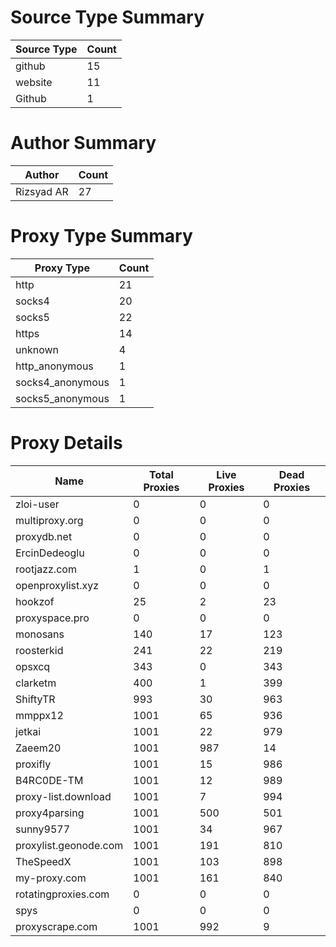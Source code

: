 # Source Type Summary

| Source Type | Count |
|-------------|-------|
| github | 15 |
| website | 11 |
| Github | 1 |


# Author Summary

| Author | Count |
|--------|-------|
| Rizsyad AR | 27 |


# Proxy Type Summary

| Proxy Type | Count |
|------------|-------|
| http | 21 |
| socks4 | 20 |
| socks5 | 22 |
| https | 14 |
| unknown | 4 |
| http_anonymous | 1 |
| socks4_anonymous | 1 |
| socks5_anonymous | 1 |


# Proxy Details

| Name | Total Proxies | Live Proxies | Dead Proxies |
|------|---------------|--------------|---------------|
| zloi-user | 0 | 0 | 0 |
| multiproxy.org | 0 | 0 | 0 |
| proxydb.net | 0 | 0 | 0 |
| ErcinDedeoglu | 0 | 0 | 0 |
| rootjazz.com | 1 | 0 | 1 |
| openproxylist.xyz | 0 | 0 | 0 |
| hookzof | 25 | 2 | 23 |
| proxyspace.pro | 0 | 0 | 0 |
| monosans | 140 | 17 | 123 |
| roosterkid | 241 | 22 | 219 |
| opsxcq | 343 | 0 | 343 |
| clarketm | 400 | 1 | 399 |
| ShiftyTR | 993 | 30 | 963 |
| mmppx12 | 1001 | 65 | 936 |
| jetkai | 1001 | 22 | 979 |
| Zaeem20 | 1001 | 987 | 14 |
| proxifly | 1001 | 15 | 986 |
| B4RC0DE-TM | 1001 | 12 | 989 |
| proxy-list.download | 1001 | 7 | 994 |
| proxy4parsing | 1001 | 500 | 501 |
| sunny9577 | 1001 | 34 | 967 |
| proxylist.geonode.com | 1001 | 191 | 810 |
| TheSpeedX | 1001 | 103 | 898 |
| my-proxy.com | 1001 | 161 | 840 |
| rotatingproxies.com | 0 | 0 | 0 |
| spys | 0 | 0 | 0 |
| proxyscrape.com | 1001 | 992 | 9 |
